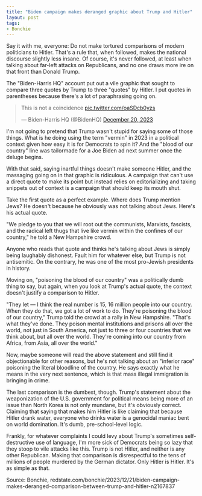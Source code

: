 ```yaml
---
title: "Biden campaign makes deranged graphic about Trump and Hitler"
layout: post
tags:
- Bonchie
---
```


Say it with me, everyone: Do not make tortured comparisons of modern politicians to Hitler. That's a rule that, when followed, makes the national discourse slightly less insane. Of course, it's never followed, at least when talking about far-left attacks on Republicans, and no one draws more ire on that front than Donald Trump.

The "Biden-Harris HQ" account put out a vile graphic that sought to compare three quotes by Trump to three "quotes" by Hitler. I put quotes in parentheses because there's a lot of paraphrasing going on.

<blockquote class="twitter-tweet"><p lang="en" dir="ltr">This is not a coincidence <a href="https://t.co/oaSDcb0yzs">pic.twitter.com/oaSDcb0yzs</a></p>&mdash; Biden-Harris HQ (@BidenHQ) <a href="https://twitter.com/BidenHQ/status/1737567329561526607?ref_src=twsrc%5Etfw">December 20, 2023</a></blockquote> <script async src="https://platform.twitter.com/widgets.js" charset="utf-8"></script>

I'm not going to pretend that Trump wasn't stupid for saying some of those things. What is he doing using the term "vermin" in 2023 in a political context given how easy it is for Democrats to spin it? And the "blood of our country" line was tailormade for a Joe Biden ad next summer once the deluge begins.

With that said, saying inartful things doesn't make someone Hitler, and the massaging going on in that graphic is ridiculous. A campaign that can't use a direct quote to make its point but instead relies on editorializing and taking snippets out of context is a campaign that should keep its mouth shut.

Take the first quote as a perfect example. Where does Trump mention Jews? He doesn't because he obviously was not talking about Jews. Here's his actual quote.

"We pledge to you that we will root out the communists, Marxists, fascists, and the radical left thugs that live like vermin within the confines of our country," he told a New Hampshire crowd.

Anyone who reads that quote and thinks he's talking about Jews is simply being laughably dishonest. Fault him for whatever else, but Trump is not antisemitic. On the contrary, he was one of the most pro-Jewish presidents in history.

Moving on, "poisoning the blood of our country" was a politically dumb thing to say, but again, when you look at Trump's actual quote, the context doesn't justify a comparison to Hitler.

"They let — I think the real number is 15, 16 million people into our country. When they do that, we got a lot of work to do. They're poisoning the blood of our country," Trump told the crowd at a rally in New Hampshire. "That's what they've done. They poison mental institutions and prisons all over the world, not just in South America, not just to three or four countries that we think about, but all over the world. They're coming into our country from Africa, from Asia, all over the world."

Now, maybe someone will read the above statement and still find it objectionable for other reasons, but he's not talking about an "inferior race" poisoning the literal bloodline of the country. He says exactly what he means in the very next sentence, which is that mass illegal immigration is bringing in crime.

The last comparison is the dumbest, though. Trump's statement about the weaponization of the U.S. government for political means being more of an issue than North Korea is not only mundane, but it's obviously correct. Claiming that saying that makes him Hitler is like claiming that because Hitler drank water, everyone who drinks water is a genocidal maniac bent on world domination. It's dumb, pre-school-level logic.

Frankly, for whatever complaints I could levy about Trump's sometimes self-destructive use of language, I'm more sick of Democrats being so lazy that they stoop to vile attacks like this. Trump is not Hitler, and neither is any other Republican. Making that comparison is disrespectful to the tens of millions of people murdered by the German dictator. Only Hitler is Hitler. It's as simple as that.

Source: Bonchie, redstate.com/bonchie/2023/12/21/biden-campaign-makes-deranged-comparison-between-trump-and-hitler-n2167837
